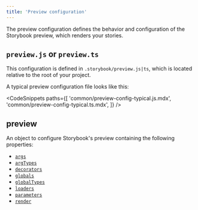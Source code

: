 ```yaml
---
title: 'Preview configuration'
---
```


The preview configuration defines the behavior and configuration of the Storybook preview, which renders your stories.

## `preview.js` or `preview.ts`

This configuration is defined in `.storybook/preview.js|ts`, which is located relative to the root of your project.

A typical preview configuration file looks like this:

<!-- prettier-ignore-start -->

<!-- TODO: Include more than what's installed with `init` (just some actions and controls parameters)? -->
<CodeSnippets
  paths={[
    'common/preview-config-typical.js.mdx',
    'common/preview-config-typical.ts.mdx',
  ]}
/>

<!-- prettier-ignore-end -->

## preview

An object to configure Storybook's preview containing the following properties:

- [`args`](./preview-config-args.md)
- [`argTypes`](./preview-config-arg-types.md)
- [`decorators`](./preview-config-decorators.md)
- [`globals`](./preview-config-globals.md)
- [`globalTypes`](./preview-config-global-types.md)
- [`loaders`](./preview-config-loaders.md)
- [`parameters`](./preview-config-parameters.md)
- [`render`](./preview-config-render.md)
  <!-- TODO: Include these?  -->
  <!-- https://github.com/storybookjs/storybook/blob/next/code/lib/types/src/modules/story.ts#L38-L43 -->
  <!-- https://github.com/ComponentDriven/csf/blob/next/src/story.ts#L235-L245 -->
  <!-- - [`applyDecorators`](./preview-config-apply-decorators.md) -->
  <!-- - [`argsEnhancers`](./preview-config-args-enhancers.md) -->
  <!-- - [`argTypesEnhancers`](./preview-config-arg-types-enhancers.md) -->
  <!-- - [`renderToCanvas`](./preview-config-render-to-canvas.md) -->
  <!-- - [`renderToDOM`](./preview-config-render-to-dom.md) (deprecated) -->
  <!-- - [`runStep`](./preview-config-runStep.md) -->
